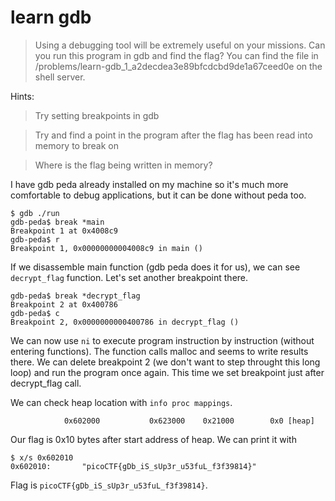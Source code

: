 # learn gdb

> Using a debugging tool will be extremely useful on your missions. Can you run this program in gdb and find the flag? You can find the file in /problems/learn-gdb_1_a2decdea3e89bfcdcbd9de1a67ceed0e on the shell server. 

Hints:

> Try setting breakpoints in gdb

> Try and find a point in the program after the flag has been read into memory to break on

> Where is the flag being written in memory?

I have gdb peda already installed on my machine so it's much more comfortable to debug applications, but it can be done without peda too.

```
$ gdb ./run
gdb-peda$ break *main
Breakpoint 1 at 0x4008c9
gdb-peda$ r
Breakpoint 1, 0x00000000004008c9 in main ()
```

If we disassemble main function (gdb peda does it for us), we can see `decrypt_flag` function. 
Let's set another breakpoint there.

```
gdb-peda$ break *decrypt_flag
Breakpoint 2 at 0x400786
gdb-peda$ c
Breakpoint 2, 0x0000000000400786 in decrypt_flag ()
```

We can now use `ni` to execute program instruction by instruction (without entering functions).
The function calls malloc and seems to write results there. We can delete breakpoint 2 (we don't want to step throught this long loop) and run the program once again.
This time we set breakpoint just after decrypt_flag call.

We can check heap location with `info proc mappings`.
```
            0x602000           0x623000    0x21000        0x0 [heap]
```
Our flag is 0x10 bytes after start address of heap. We can print it with
```
$ x/s 0x602010
0x602010:       "picoCTF{gDb_iS_sUp3r_u53fuL_f3f39814}"
```

Flag is `picoCTF{gDb_iS_sUp3r_u53fuL_f3f39814}`.